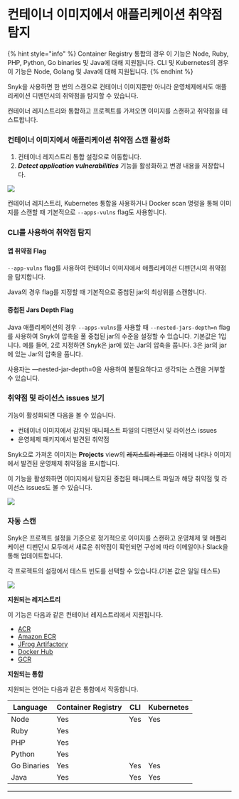 # 컨테이너 이미지에서 애플리케이션 취약점 탐지

{% hint style="info" %}
Container Registry 통합의 경우 이 기능은 Node, Ruby, PHP, Python, Go binaries 및 Java에 대해 지원됩니다. CLI 및 Kubernetes의 경우 이 기능은 Node, Golang 및 Java에 대해 지원됩니다.
{% endhint %}

Snyk을 사용하면 한 번의 스캔으로 컨테이너 이미지뿐만 아니라 운영체제에서도 애플리케이션 디펜던시의 취약점을 탐지할 수 있습니다.

컨테이너 레지스트리와 통합하고 프로젝트를 가져오면 이미지를 스캔하고 취약점을 테스트합니다.

### 컨테이너 이미지에서 애플리케이션 취약점 스캔 활성화

1. 컨테이너 레지스트리 통합 설정으로 이동합니다.
2. _**Detect application vulnerabilities**_ 기능을 활성화하고 변경 내용을 저장합니다.

![](../../../.gitbook/assets/detect-app-vulns.png)

컨테이너 레지스트리, Kubernetes 통합을 사용하거나 Docker scan 명령을 통해 이미지를 스캔할 때 기본적으로 `--apps-vulns` flag도 사용합니다.

### CLI를 사용하여 취약점 탐지

#### 앱 취약점 Flag

`--app-vulns` flag를 사용하여 컨테이너 이미지에서 애플리케이션 디펜던시의 취약점을 탐지합니다.

Java의 경우 flag를 지정할 때 기본적으로 중첩된 jar의 최상위를 스캔합니다.

#### 중첩된 Jars Depth Flag

Java 애플리케이션의 경우 `--apps-vulns`를 사용할 때 `--nested-jars-depth=n` flag를 사용하여 Snyk이 압축을 풀 중첩된 jar의 수준을 설정할 수 있습니다. 기본값은 1입니다. 예를 들어, 2로 지정하면 Snyk은 jar에 있는 Jar의 압축을 풉니다. 3은 jar의 jar에 있는 Jar의 압축을 풉니다.

사용자는 —nested-jar-depth=0을 사용하여 불필요하다고 생각되는 스캔을 거부할 수 있습니다.

### 취약점 및 라이선스 issues 보기

기능이 활성화되면 다음을 볼 수 있습니다.

* 컨테이너 이미지에서 감지된 매니페스트 파일의 디펜던시 및 라이선스 issues
* 운영체제 패키지에서 발견된 취약점

Snyk으로 가져온 이미지는 **Projects** view의 ~~레지스트리 레코드~~ 아래에 나타나 이미지에서 발견된 운영체제 취약점을 표시합니다.

이 기능을 활성화하면 이미지에서 탐지된 중첩된 매니페스트 파일과 해당 취약점 및 라이선스 issues도 볼 수 있습니다.

![](<../../../.gitbook/assets/mceclip2 (1) (1) (1) (3) (3) (4) (6) (1) (23).png>)

### 자동 스캔

Snyk은 프로젝트 설정을 기준으로 정기적으로 이미지를 스캔하고 운영체제 및 애플리케이션 디펜던시 모두에서 새로운 취약점이 확인되면 구성에 따라 이메일이나 Slack을 통해 업데이트합니다.

각 프로젝트의 설정에서 테스트 빈도를 선택할 수 있습니다.(기본 값은 일일 테스트)

![](<../../../.gitbook/assets/mceclip3 (1).png>)

**지원되는 레지스트리**

이 기능은 다음과 같은 컨테이너 레지스트리에서 지원됩니다.

* [ACR](https://docs.snyk.io/snyk-container/image-scanning-library/acr-image-scanning)
* [Amazon ECR](https://docs.snyk.io/snyk-container/image-scanning-library/ecr-image-scanning)
* [JFrog Artifactory](https://docs.snyk.io/snyk-container/image-scanning-library/jfrog-artifactory-image-scanning)
* [Docker Hub](https://docs.snyk.io/snyk-container/image-scanning-library/docker-hub-image-scanning)
* [GCR](https://docs.snyk.io/snyk-container/image-scanning-library/gcr-image-scanning)

**지원되는 통합**

지원되는 언어는 다음과 같은 통합에서 작동합니다.

| **Language** | **Container Registry** | **CLI** | **Kubernetes** |
| ------------ | ---------------------- | ------- | -------------- |
| Node         | Yes                    | Yes     | Yes            |
| Ruby         | Yes                    |         |                |
| PHP          | Yes                    |         |                |
| Python       | Yes                    |         |                |
| Go Binaries  | Yes                    | Yes     | Yes            |
| Java         | Yes                    | Yes     | Yes            |

***
